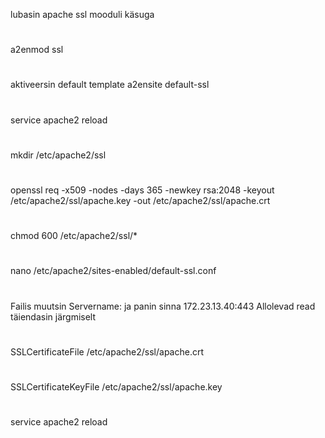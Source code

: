 lubasin apache ssl mooduli käsuga 
#
a2enmod ssl
#
aktiveersin default template
a2ensite default-ssl
#
service apache2 reload
#
mkdir /etc/apache2/ssl
#
openssl req -x509 -nodes -days 365 -newkey rsa:2048 -keyout /etc/apache2/ssl/apache.key -out /etc/apache2/ssl/apache.crt
#
chmod 600 /etc/apache2/ssl/*
#
nano /etc/apache2/sites-enabled/default-ssl.conf
#
Failis muutsin Servername: ja panin sinna 172.23.13.40:443
Allolevad read täiendasin järgmiselt
#
SSLCertificateFile /etc/apache2/ssl/apache.crt
#
SSLCertificateKeyFile /etc/apache2/ssl/apache.key
#
service apache2 reload

